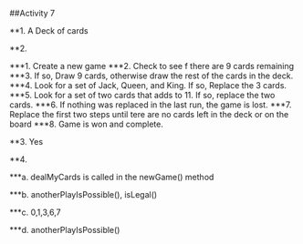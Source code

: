 ##Activity 7

**1. A Deck of cards

**2. 

***1. Create a new game
***2. Check to see f there are 9 cards remaining
***3. If so, Draw 9 cards, otherwise draw the rest of the cards in the deck.
***4. Look for a set of Jack, Queen, and King. If so, Replace the 3 cards.
***5. Look for a set of two cards that adds to 11. If so, replace the two cards.
***6. If nothing was replaced in the last run, the game is lost.
***7. Replace the first two steps until tere are no cards left in the deck or on the board
***8. Game is won and complete.

**3. Yes

**4. 

***a. dealMyCards is called in the newGame() method

***b. anotherPlayIsPossible(), isLegal()

***c. 0,1,3,6,7

***d. anotherPlayIsPossible()
